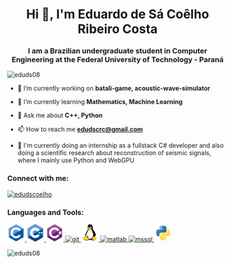 <h1 align="center">Hi 👋, I'm Eduardo de Sá Coêlho Ribeiro Costa</h1>
<h3 align="center">I am a Brazilian undergraduate student in Computer Engineering at the Federal University of Technology - Paraná</h3>

<p align="left"> <img src="https://komarev.com/ghpvc/?username=eduds08&label=Profile%20views&color=0e75b6&style=flat" alt="eduds08" /> </p>

- 🔭 I’m currently working on **batali-game, acoustic-wave-simulator**

- 🌱 I’m currently learning **Mathematics, Machine Learning**

- 💬 Ask me about **C++, Python**

- 📫 How to reach me **edudscrc@gmail.com**

- 📄 I'm currently doing an internship as a fullstack C# developer and also doing a scientific research about reconstruction of seismic signals, where I mainly use Python and WebGPU

<h3 align="left">Connect with me:</h3>
<p align="left">
<a href="https://linkedin.com/in/edudscoelho" target="blank"><img align="center" src="https://raw.githubusercontent.com/rahuldkjain/github-profile-readme-generator/master/src/images/icons/Social/linked-in-alt.svg" alt="edudscoelho" height="30" width="40" /></a>
</p>

<h3 align="left">Languages and Tools:</h3>
<p align="left"> <a href="https://www.cprogramming.com/" target="_blank" rel="noreferrer"> <img src="https://raw.githubusercontent.com/devicons/devicon/master/icons/c/c-original.svg" alt="c" width="40" height="40"/> </a> <a href="https://www.w3schools.com/cpp/" target="_blank" rel="noreferrer"> <img src="https://raw.githubusercontent.com/devicons/devicon/master/icons/cplusplus/cplusplus-original.svg" alt="cplusplus" width="40" height="40"/> </a> <a href="https://www.w3schools.com/cs/" target="_blank" rel="noreferrer"> <img src="https://raw.githubusercontent.com/devicons/devicon/master/icons/csharp/csharp-original.svg" alt="csharp" width="40" height="40"/> </a> <a href="https://git-scm.com/" target="_blank" rel="noreferrer"> <img src="https://www.vectorlogo.zone/logos/git-scm/git-scm-icon.svg" alt="git" width="40" height="40"/> </a> <a href="https://www.linux.org/" target="_blank" rel="noreferrer"> <img src="https://raw.githubusercontent.com/devicons/devicon/master/icons/linux/linux-original.svg" alt="linux" width="40" height="40"/> </a> <a href="https://www.mathworks.com/" target="_blank" rel="noreferrer"> <img src="https://upload.wikimedia.org/wikipedia/commons/2/21/Matlab_Logo.png" alt="matlab" width="40" height="40"/> </a> <a href="https://www.microsoft.com/en-us/sql-server" target="_blank" rel="noreferrer"> <img src="https://www.svgrepo.com/show/303229/microsoft-sql-server-logo.svg" alt="mssql" width="40" height="40"/> </a> <a href="https://www.python.org" target="_blank" rel="noreferrer"> <img src="https://raw.githubusercontent.com/devicons/devicon/master/icons/python/python-original.svg" alt="python" width="40" height="40"/> </a> </p>

<p><img align="center" src="https://github-readme-stats.vercel.app/api/top-langs?username=eduds08&show_icons=true&locale=en&layout=compact" alt="eduds08" /></p>
